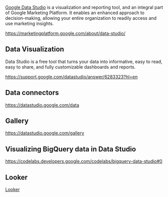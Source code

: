 [Google Data Studio](https://marketingplatform.google.com/about/) is a visualization and reporting tool, and an integral part of Google Marketing Platform. It enables an enhanced approach to decision-making, allowing your entire organization to readily access and use marketing insights.

https://marketingplatform.google.com/about/data-studio/

## Data Visualization

Data Studio is a free tool that turns your data into informative, easy to read, easy to share, and fully customizable dashboards and reports. 

https://support.google.com/datastudio/answer/6283323?hl=en


## Data connectors

https://datastudio.google.com/data

## Gallery

https://datastudio.google.com/gallery


## Visualizing BigQuery data in Data Studio

https://codelabs.developers.google.com/codelabs/bigquery-data-studio#0


## Looker

[Looker](Looker) 